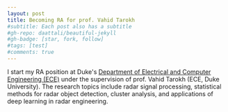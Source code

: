 ```yaml
---
layout: post
title: Becoming RA for prof. Vahid Tarokh
#subtitle: Each post also has a subtitle
#gh-repo: daattali/beautiful-jekyll
#gh-badge: [star, fork, follow]
#tags: [test]
#comments: true
---
```


I start my RA position at Duke's [Department of Electrical and Computer Engineering (ECE)](https://ece.duke.edu/) under the supervision of prof. Vahid Tarokh (ECE, Duke University). The research topics include radar signal processing, statistical methods for radar object detection, cluster analysis, and applications of deep learning in radar engineering.

